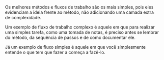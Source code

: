 Os melhores métodos e fluxos de trabalho são os mais simples, pois eles evidenciam a ideia frente ao método, não adicionando uma camada extra de complexidade.

Um exemplo de fluxo de trabalho complexo é aquele em que para realizar uma simples tarefa, como uma tomada de notas, é preciso antes se lembrar do método, da sequência de passos e de como documentar ele.

Já um exemplo de fluxo simples é aquele em que você simplesmente entende o que tem que fazer a começa a fazê-lo.